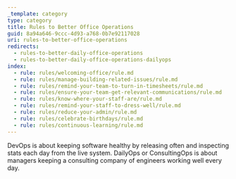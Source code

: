 ```yaml
---
_template: category
type: category
title: Rules to Better Office Operations
guid: 8a94a646-9ccc-4d93-a768-0b7e92117028
uri: rules-to-better-office-operations
redirects:
  - rules-to-better-daily-office-operations
  - rules-to-better-daily-office-operations-dailyops
index:
  - rule: rules/welcoming-office/rule.md
  - rule: rules/manage-building-related-issues/rule.md
  - rule: rules/remind-your-team-to-turn-in-timesheets/rule.md
  - rule: rules/ensure-your-team-get-relevant-communications/rule.md
  - rule: rules/know-where-your-staff-are/rule.md
  - rule: rules/remind-your-staff-to-dress-well/rule.md
  - rule: rules/reduce-your-admin/rule.md
  - rule: rules/celebrate-birthdays/rule.md
  - rule: rules/continuous-learning/rule.md
---
```


DevOps is about keeping software healthy by releasing often and inspecting stats each day from the live system.
DailyOps or ConsultingOps is about managers keeping a consulting company of engineers working well every day.
